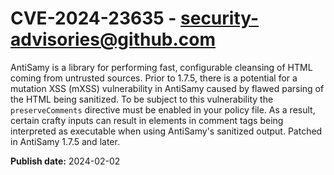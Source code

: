 # CVE-2024-23635 - security-advisories@github.com

AntiSamy is a library for performing fast, configurable cleansing of HTML coming from untrusted sources. Prior to 1.7.5, there is a potential for a mutation XSS (mXSS) vulnerability in AntiSamy caused by flawed parsing of the HTML being sanitized. To be subject to this vulnerability the `preserveComments` directive must be enabled in your policy file. As a result, certain crafty inputs can result in elements in comment tags being interpreted as executable when using AntiSamy's sanitized output. Patched in AntiSamy 1.7.5 and later. 

**Publish date:** 2024-02-02
